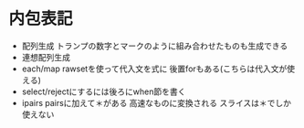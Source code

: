 # 内包表記

- 配列生成
  トランプの数字とマークのように組み合わせたものも生成できる
- 連想配列生成
- each/map
  rawsetを使って代入文を式に
  後置forもある(こちらは代入文が使える)
- select/rejectにするには後ろにwhen節を書く
- ipairs pairsに加えて＊がある
  高速なものに変換される
  スライスは＊でしか使えない
